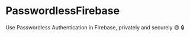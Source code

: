 # PasswordlessFirebase
Use Passwordless Authentication in Firebase, privately and securely :smile: :lock:
